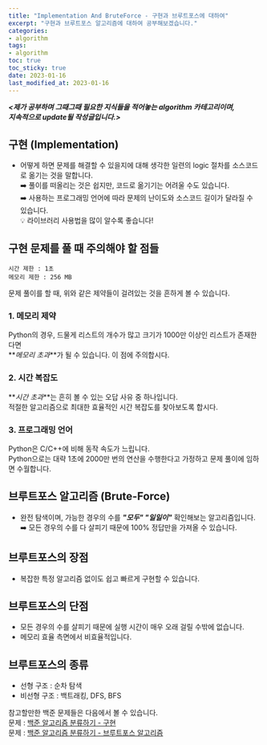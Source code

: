 ```yaml
---
title: "Implementation And BruteForce - 구현과 브루트포스에 대하여"
excerpt: "구현과 브루트포스 알고리즘에 대하여 공부해보겠습니다."
categories: 
- algorithm
tags:
- algorithm
toc: true
toc_sticky: true
date: 2023-01-16
last_modified_at: 2023-01-16
---
```

**_<제가 공부하며 그때그때 필요한 지식들을 적어놓는 algorithm 카테고리이며,_**  
**_지속적으로 update될 작성글입니다.>_**

## 구현 (Implementation)
- 어떻게 하면 문제를 해결할 수 있을지에 대해 생각한 일련의 logic 절차를 소스코드로 옮기는 것을 말합니다.  
:arrow_right: 풀이를 떠올리는 것은 쉽지만, 코드로 옮기기는 어려울 수도 있습니다.  
:arrow_right: 사용하는 프로그래밍 언어에 따라 문제의 난이도와 소스코드 길이가 달라질 수 있습니다.  
:bulb: 라이브러리 사용법을 많이 알수록 좋습니다!

## 구현 문제를 풀 때 주의해야 할 점들
```
시간 제한 : 1초
메모리 제한 : 256 MB
```
문제 풀이를 할 때, 위와 같은 제약들이 걸려있는 것을 흔하게 볼 수 있습니다.  

### 1. 메모리 제약  
Python의 경우, 드물게 리스트의 개수가 많고 크기가 1000만 이상인 리스트가 존재한다면  
**_메모리 초과_**가 될 수 있습니다. 이 점에 주의합시다.  

### 2. 시간 복잡도
**_시간 초과_**는 흔히 볼 수 있는 오답 사유 중 하나입니다.  
적절한 알고리즘으로 최대한 효율적인 시간 복잡도를 찾아보도록 합시다.  

### 3. 프로그래밍 언어
Python은 C/C++에 비해 동작 속도가 느립니다.  
Python으로는 대략 1초에 2000만 번의 연산을 수행한다고 가정하고 문제 풀이에 임하면 수월합니다.  

## 브루트포스 알고리즘 (Brute-Force)
- 완전 탐색이며, 가능한 경우의 수를 **_"모두" "일일이"_** 확인해보는 알고리즘입니다.  
:arrow_right: 모든 경우의 수를 다 살피기 때문에 100% 정답만을 가져올 수 있습니다.  

## 브루트포스의 장점
- 복잡한 특정 알고리즘 없이도 쉽고 빠르게 구현할 수 있습니다.  

## 브루트포스의 단점
- 모든 경우의 수를 살피기 때문에 실행 시간이 매우 오래 걸릴 수밖에 없습니다.
- 메모리 효율 측면에서 비효율적입니다.  

## 브루트포스의 종류
- 선형 구조 : 순차 탐색
- 비선형 구조 : 백트래킹, DFS, BFS

참고할만한 백준 문제들은 다음에서 볼 수 있습니다.  
문제 : [백준 알고리즘 분류하기 - 구현](https://www.acmicpc.net/problemset?sort=ac_desc&algo=102)  
문제 : [백준 알고리즘 분류하기 - 브루트포스 알고리즘](https://www.acmicpc.net/problemset?sort=ac_desc&algo=125)
